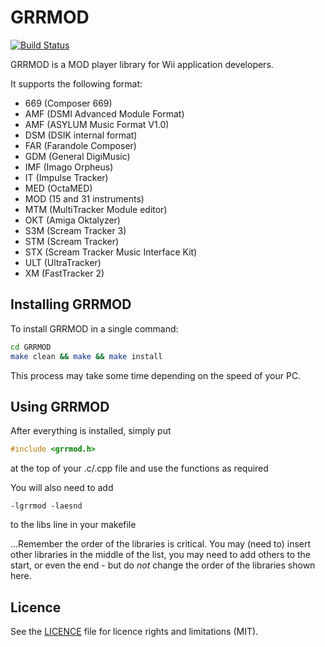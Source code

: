 # GRRMOD

[![Build Status](https://travis-ci.org/GRRLIB/GRRMOD.svg?branch=master)](https://travis-ci.org/GRRLIB/GRRMOD)

GRRMOD is a MOD player library for Wii application developers.

It supports the following format:
 * 669 (Composer 669)
 * AMF (DSMI Advanced Module Format)
 * AMF (ASYLUM Music Format V1.0)
 * DSM (DSIK internal format)
 * FAR (Farandole Composer)
 * GDM (General DigiMusic)
 * IMF (Imago Orpheus)
 * IT (Impulse Tracker)
 * MED (OctaMED)
 * MOD (15 and 31 instruments)
 * MTM (MultiTracker Module editor)
 * OKT (Amiga Oktalyzer)
 * S3M (Scream Tracker 3)
 * STM (Scream Tracker)
 * STX (Scream Tracker Music Interface Kit)
 * ULT (UltraTracker)
 * XM (FastTracker 2)

## Installing GRRMOD

To install GRRMOD in a single command:
```bash
cd GRRMOD
make clean && make && make install
```

This process may take some time depending on the speed of your PC.

## Using GRRMOD

After everything is installed, simply put
```c
#include <grrmod.h>
```
at the top of your .c/.cpp file and use the functions as required

You will also need to add
```make
-lgrrmod -laesnd
```
to the libs line in your makefile

...Remember the order of the libraries is critical.  You may (need to) insert
other libraries in the middle of the list, you may need to add others to the
start, or even the end - but do _not_ change the order of the libraries shown
here.

## Licence

See the [LICENCE](LICENCE.md) file for licence rights and limitations (MIT).
